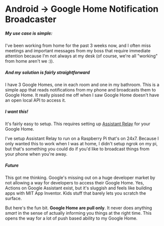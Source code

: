 # Android -> Google Home Notification Broadcaster

##### My use case is simple:
I've been working from home for the past 3 weeks now, and I often miss meetings and important messages from my boss that require immediate attention because I'm not always at my desk (of course, we're all "working" from home aren't we :)). 

##### And my solution is fairly straightforward
I have 3 Google Homes, one in each room and one in my bathroom.
This is a simple app that reads notifications from my phone and broadcasts them to Google Home. 
It really pissed me off when I saw Google Home doesn't have an open local API to access it. 

##### I want this!

It's fairly easy to setup. 
This requires setting up [Assistant Relay](https://github.com/greghesp/assistant-relay) for your Google Home. 

I've setup Assistant Relay to run on a Raspberry Pi that's on 24x7.
Because I only wanted this to work when I was at home, I didn't setup ngrok on my pi, but that's something you could do if you'd like to broadcast things from your phone when you're away.

##### Future

This got me thinking. Google's missing out on a huge developer market by not allowing a way for developers to access their Google Home. Yes, Actions on Google Assistant exist, but it's sluggish and feels like building apps with MIT App Inventor. Kids stuff that barely lets you scratch the surface.

But here's the fun bit. **Google Home are pull only**. It never does anything *smart* in the sense of actually informing you things at the right time. This opens the way for a lot of push based ability to my Google Home.